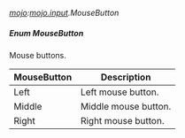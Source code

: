 _[mojo](../../modules/mojo/mojo-module.md):[mojo.input](../../modules/mojo/mojo-input.md).MouseButton_
##### Enum MouseButton
Mouse buttons.

| MouseButton	| Description
|:--------------|------------
| Left			| Left mouse button.
| Middle		| Middle mouse button.
| Right			| Right mouse button.
